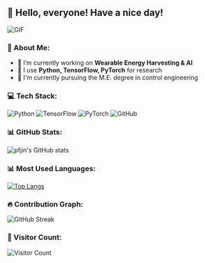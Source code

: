 ## 👋 Hello, everyone! Have a nice day!

![GIF](https://media.giphy.com/media/QTfX9Ejfra3ZmNxh6B/giphy.gif)

### 🌱 About Me:
- 🔭 I’m currently working on **Wearable Energy Harvesting & AI**
- 🤖 I use **Python, TensorFlow, PyTorch** for research
- 🚀 I'm currently pursuing the M.E. degree in control engineering

### 💻 Tech Stack:
![Python](https://img.shields.io/badge/Python-3776AB?style=for-the-badge&logo=python&logoColor=white)
![TensorFlow](https://img.shields.io/badge/TensorFlow-FF6F00?style=for-the-badge&logo=tensorflow&logoColor=white)
![PyTorch](https://img.shields.io/badge/PyTorch-EE4C2C?style=for-the-badge&logo=pytorch&logoColor=white)
![GitHub](https://img.shields.io/badge/GitHub-181717?style=for-the-badge&logo=github&logoColor=white)

### 📊 GitHub Stats:
![pfjin's GitHub stats](https://github-readme-stats.vercel.app/api?username=pfjin&show_icons=true&theme=radical&card_width=500)

### 📊 Most Used Languages:
[![Top Langs](https://github-readme-stats.vercel.app/api/top-langs/?username=pfjin&layout=compact&theme=tokyonight&card_width=500)](https://github.com/anuraghazra/github-readme-stats)


### 🔥 Contribution Graph:
![GitHub Streak](https://github-readme-streak-stats.herokuapp.com/?user=pfjin&theme=dark&hide_border=true&card_width=500)

### 👀 Visitor Count:
![Visitor Count](https://komarev.com/ghpvc/?username=pfjin&color=blue)


<!--
**pfjin/pfjin** is a ✨ _special_ ✨ repository because its `README.md` (this file) appears on your GitHub profile.

Here are some ideas to get you started:

- 🔭 I’m currently working on ...
- 🌱 I’m currently learning ...
- 👯 I’m looking to collaborate on ...
- 🤔 I’m looking for help with ...
- 💬 Ask me about ...
- 📫 How to reach me: ...
- 😄 Pronouns: ...
- ⚡ Fun fact: ...
-->
